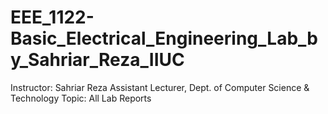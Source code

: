 # EEE_1122-Basic_Electrical_Engineering_Lab_by_Sahriar_Reza_IIUC
Instructor: Sahriar Reza
            Assistant Lecturer,
            Dept. of Computer Science & Technology
Topic: All Lab Reports
